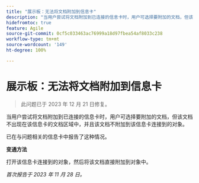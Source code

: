```yaml
---
title: "展示板：无法将文档附加到信息卡"
description: "当用户尝试将文档附加到已连接的信息卡时，用户可选择要附加的文档，但该文档不出现在该信息卡的文档区域中，并且该文档不附加到该信息卡连接到的对象。"
hidefromtoc: true
feature: Agile
source-git-commit: 0cf5c033463ac76999a18d97fbea54af8033c238
workflow-type: tm+mt
source-wordcount: '149'
ht-degree: 100%

---
```



# 展示板：无法将文档附加到信息卡

<!--WF and WFP TOCs-->

>此问题已于 2023 年 12 月 21 日修复。

当用户尝试将文档附加到已连接的信息卡时，用户可选择要附加的文档，但该文档不出现在该信息卡的文档区域中，并且该文档不附加到该信息卡连接到的对象。

已在与问题相关的信息卡中报告了这种情况。

**变通方法**

打开该信息卡连接到的对象，然后将该文档直接附加到对象中。

_首次报告于 2023 年 11 月 28 日。_
